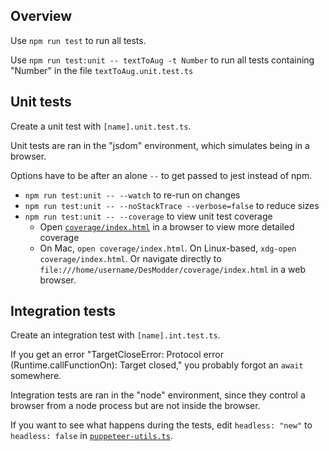 ## Overview

Use `npm run test` to run all tests.

Use `npm run test:unit -- textToAug -t Number` to run all tests containing "Number" in the file `textToAug.unit.test.ts`

## Unit tests

Create a unit test with `[name].unit.test.ts`.

Unit tests are ran in the "jsdom" environment, which simulates being in a browser.

Options have to be after an alone `--` to get passed to jest instead of npm.

- `npm run test:unit -- --watch` to re-run on changes
- `npm run test:unit -- --noStackTrace --verbose=false` to reduce sizes
- `npm run test:unit -- --coverage` to view unit test coverage
  - Open [`coverage/index.html`](../../coverage/index.html) in a browser to view more detailed coverage
  - On Mac, `open coverage/index.html`. On Linux-based, `xdg-open coverage/index.html`. Or navigate directly to `file:///home/username/DesModder/coverage/index.html` in a web browser.

## Integration tests

Create an integration test with `[name].int.test.ts`.

If you get an error "TargetCloseError: Protocol error (Runtime.callFunctionOn): Target closed," you probably forgot an `await` somewhere.

Integration tests are ran in the "node" environment, since they control a browser from a node process but are not inside the browser.

If you want to see what happens during the tests, edit `headless: "new"` to `headless: false` in [`puppeteer-utils.ts`](./puppeteer-utils.ts).
